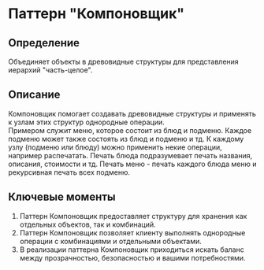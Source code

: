 # Паттерн "Компоновщик"
## Определение
Объединяет объекты в древовидные структуры для представления иерархий "часть-целое".
## Описание
Компоновщик помогает создавать древовидные структуры и применять к узлам этих структур
однородные операции.  
Примером служит меню, которое состоит из блюд и подменю. Каждое подменю может также
состоять из блюд и подменю и тд. К каждому узлу (подменю или блюду) можно применить некие
операции, например распечатать. Печать блюда подразумевает печать названия,
описания, стоимости и тд. Печать меню - печать каждого блюда меню и рекурсивная
печать всех подменю.

## Ключевые моменты
1. Паттерн Компоновщик предоставляет структуру для хранения как отдельных объектов,
так и комбинаций.
2. Паттерн Компоновщик позволяет клиенту выполнять однородные операции с комбинациями
и отдельными объектами.
3. В реализации паттерна Компоновщик приходиться искать баланс между прозрачностью,
безопасностью и вашими потребностями.